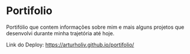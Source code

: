 # Portifolio

Portifólio que contem informações sobre mim e mais alguns projetos que desenvolvi durante minha trajetória até hoje.

Link do Deploy: https://arturholiv.github.io/portifolio/
